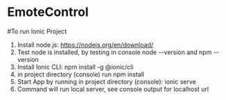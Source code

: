# EmoteControl

#To run Ionic Project
1. Install node.js: https://nodejs.org/en/download/
2. Test node is installed, by testing in console node --version and npm -- version
3. Install Ionic CLI: npm install -g @ionic/cli
4. in project directory (console) run npm install
5. Start App by running in project directory (console): ionic serve
6. Command will run local server, see console output for localhost url 
